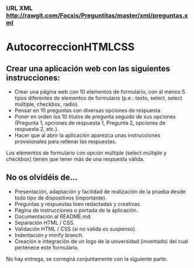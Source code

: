 ### URL XML http://rawgit.com/Focxis/Preguntitas/master/xml/preguntas.xml
# AutocorreccionHTMLCSS

## Crear una aplicación web con las siguientes instrucciones:

+ Crear una página web con 10 elementos de formulario, con al menos 5 tipos diferentes de elementos de formulario (p.e.: texto, select, select múltiple, checkbox, radio).
+ Pensar en 10 preguntas con diversas opciones de respuesta.
+ Poner en orden los 10 títulos de pregunta seguido de sus opciones (Pregunta 1, opciones de respuesta 1, Pregunta 2, opciones de respuesta 2, etc.).
+ Hacer que al abrir la aplicación aparezca unas instrucciones provisionales para rellenar las respuestas.

Los elementos de formulario con opción múltiple (select múltiple y checkbox) tienen que tener más de una respuesta válida.

## No os olvidéis de...
+ Presentación, adaptación y facilidad de realización de la prueba desde todo tipo de dispositivos (importante).
+ Preguntas y respuestas bien redactadas y creativas.
+ Página de instrucciones o portada de la aplicación.
+ Documentación al README.md.
+ Separación HTML / CSS.
+ Validación HTML / CSS (si no valida es suspenso).
+ Indentación y minify branch.
+ Creación e integración de un logo de la universidad (inventado) del cual pertenece este formulario.

No hay entrega, se corregirá conjuntamente con la siguiente parte.
